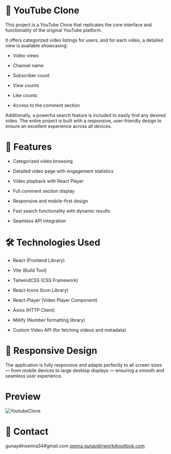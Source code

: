 # 🎥 YouTube Clone
This project is a YouTube Clone that replicates the core interface and functionality of the original YouTube platform.

It offers categorized video listings for users, and for each video, a detailed view is available showcasing:

- Video views

- Channel name

- Subscriber count

- View counts

- Like counts

- Access to the comment section

Additionally, a powerful search feature is included to easily find any desired video.
The entire project is built with a responsive, user-friendly design to ensure an excellent experience across all devices.


# 🚀 Features
- Categorized video browsing

- Detailed video page with engagement statistics

- Video playback with React Player

- Full comment section display

- Responsive and mobile-first design

- Fast search functionality with dynamic results

- Seamless API integration


# 🛠️ Technologies Used
- React (Frontend Library)

- Vite (Build Tool)

- TailwindCSS (CSS Framework)

- React-Icons (Icon Library)

- React-Player (Video Player Component)

- Axios (HTTP Client)

- Millify (Number formatting library)

- Custom Video API (for fetching videos and metadata)

 # 📱 Responsive Design
The application is fully responsive and adapts perfectly to all screen sizes — from mobile devices to large desktop displays — ensuring a smooth and seamless user experience.

# Preview 
![YoutubeClone](https://github.com/user-attachments/assets/9e69f020-3f14-44ff-b6e5-30e5ac1bf3f2)


# 📧 Contact 
gunaydinsemra34#gmail.com
semra.gunaydinwork@outlook.com

